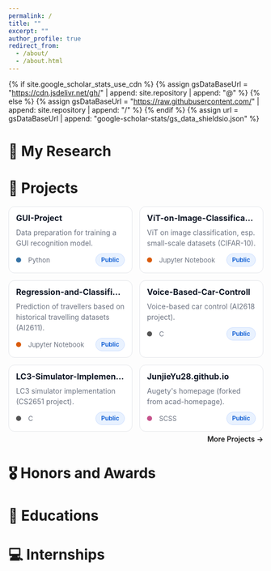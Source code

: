 ```yaml
---
permalink: /
title: ""
excerpt: ""
author_profile: true
redirect_from: 
  - /about/
  - /about.html
---
```


{% if site.google_scholar_stats_use_cdn %}
{% assign gsDataBaseUrl = "https://cdn.jsdelivr.net/gh/" | append: site.repository | append: "@" %}
{% else %}
{% assign gsDataBaseUrl = "https://raw.githubusercontent.com/" | append: site.repository | append: "/" %}
{% endif %}
{% assign url = gsDataBaseUrl | append: "google-scholar-stats/gs_data_shieldsio.json" %}

<span class='anchor' id='about-me'></span>

<!-- Lorem ipsum dolor sit amet, consectetur adipiscing elit. Vivamus ornare aliquet ipsum, ac tempus justo dapibus sit amet. Suspendisse condimentum, libero vel tempus mattis, risus risus vulputate libero, elementum fermentum mi neque vel nisl. Maecenas facilisis maximus dignissim. Curabitur mattis vulputate dui, tincidunt varius libero luctus eu. Mauris mauris nulla, scelerisque eget massa id, tincidunt congue felis. Sed convallis tempor ipsum rhoncus viverra. Pellentesque nulla orci, accumsan volutpat fringilla vitae, maximus sit amet tortor. Aliquam ultricies odio ut volutpat scelerisque. Donec nisl nisl, porttitor vitae pharetra quis, fringilla sed mi. Fusce pretium dolor ut aliquam consequat. Cras volutpat, tellus accumsan mattis molestie, nisl lacus tempus massa, nec malesuada tortor leo vel quam. Aliquam vel ex consectetur, vehicula leo nec, efficitur eros. Donec convallis non urna quis feugiat.

My research interest includes neural machine translation and computer vision. I have published more than 100 papers at the top international AI conferences with total <a href='https://scholar.google.com/citations?user=DhtAFkwAAAAJ'>google scholar citations <strong><span id='total_cit'>260000+</span></strong></a> (You can also use google scholar badge <a href='https://scholar.google.com/citations?user=DhtAFkwAAAAJ'><img src="https://img.shields.io/endpoint?url={{ url | url_encode }}&logo=Google%20Scholar&labelColor=f6f6f6&color=9cf&style=flat&label=citations"></a>). -->


<!--
# 🔥 News
- *2022.02*: &nbsp;🎉🎉 Lorem ipsum dolor sit amet, consectetur adipiscing elit. Vivamus ornare aliquet ipsum, ac tempus justo dapibus sit amet. 
- *2022.02*: &nbsp;🎉🎉 Lorem ipsum dolor sit amet, consectetur adipiscing elit. Vivamus ornare aliquet ipsum, ac tempus justo dapibus sit amet. 
-->

<!-- 
# 📝 Publications 
<div class='paper-box'><div class='paper-box-image'><div><div class="badge">CVPR 2016</div><img src='images/500x300.png' alt="sym" width="100%"></div></div>
<div class='paper-box-text' markdown="1">

[Deep Residual Learning for Image Recognition](https://openaccess.thecvf.com/content_cvpr_2016/papers/He_Deep_Residual_Learning_CVPR_2016_paper.pdf)

**Kaiming He**, Xiangyu Zhang, Shaoqing Ren, Jian Sun

[**Project**](https://scholar.google.com/citations?view_op=view_citation&hl=zh-CN&user=DhtAFkwAAAAJ&citation_for_view=DhtAFkwAAAAJ:ALROH1vI_8AC) <strong><span class='show_paper_citations' data='DhtAFkwAAAAJ:ALROH1vI_8AC'></span></strong>
- Lorem ipsum dolor sit amet, consectetur adipiscing elit. Vivamus ornare aliquet ipsum, ac tempus justo dapibus sit amet. 
</div>
</div>

- [Lorem ipsum dolor sit amet, consectetur adipiscing elit. Vivamus ornare aliquet ipsum, ac tempus justo dapibus sit amet](https://github.com), A, B, C, **CVPR 2020** --> 

# 🔬 My Research
<!-- 在这里添加您的研究方向和兴趣 
- **Research Interests**: Lorem ipsum dolor sit amet, consectetur adipiscing elit. Vivamus ornare aliquet ipsum, ac tempus justo dapibus sit amet.
- **Current Focus**: Lorem ipsum dolor sit amet, consectetur adipiscing elit. Vivamus ornare aliquet ipsum, ac tempus justo dapibus sit amet.
- **Collaborations**: Lorem ipsum dolor sit amet, consectetur adipiscing elit. Vivamus ornare aliquet ipsum, ac tempus justo dapibus sit amet.
-->

# 📂 Projects

<style>
/* ===== Refined pinned cards (no overflow, compact) ===== */
.projects-grid{
  display: grid;
  grid-template-columns: repeat(2, minmax(0, 1fr));
  gap: 14px;
  margin: 12px 0 6px;
}
@media (max-width: 820px){ .projects-grid{ grid-template-columns: 1fr; gap: 12px; } }

:root{
  --pj-card-bg:#fff; --pj-card-bd:#e5e7eb; --pj-card-tx:#111827; --pj-muted:#6b7280;
  --pj-hover-bd:#d1d5db; --pj-shadow:0 6px 20px rgba(17,24,39,.06);
  --pj-badge-bg:#e9f2ff; --pj-badge-tx:#0b5bd3; --pj-badge-bd:#cfe0ff;
  --pj-badge-bg-private:#ffeceb; --pj-badge-tx-private:#cf222e; --pj-badge-bd-private:#ffd3d0;
}
@media (prefers-color-scheme: dark){
  :root{
    --pj-card-bg:#0d1117; --pj-card-bd:#30363d; --pj-card-tx:#c9d1d9; --pj-muted:#8b949e;
    --pj-hover-bd:#3d444d; --pj-shadow:none;
    --pj-badge-bg:rgba(56,139,253,.18); --pj-badge-tx:#58a6ff; --pj-badge-bd:rgba(56,139,253,.3);
    --pj-badge-bg-private:rgba(255,129,130,.18); --pj-badge-tx-private:#ffa3a5; --pj-badge-bd-private:rgba(255,129,130,.3);
  }
}

.project-card{
  border:1px solid var(--pj-card-bd); background:var(--pj-card-bg); color:var(--pj-card-tx);
  border-radius:12px; padding:12px 14px; transition:border-color .18s, transform .12s, box-shadow .2s;
  display:flex; flex-direction:column; gap:8px;
}
.project-card:hover{ border-color:var(--pj-hover-bd); transform:translateY(-2px); box-shadow:var(--pj-shadow); }

.project-title{ font-size:16px; font-weight:700; line-height:1.25; margin:0; white-space:nowrap; overflow:hidden; text-overflow:ellipsis; }
.project-title a{ color:inherit; text-decoration:none; }
.project-title a:hover{ text-decoration:underline; }

.project-desc{ color:var(--pj-muted); font-size:14px; line-height:1.5; margin:0; }

.project-meta{
  display:flex; align-items:center; gap:14px; font-size:13px; color:var(--pj-muted); margin-top:2px;
}
.meta-left{ display:inline-flex; align-items:center; gap:8px; }
.lang-dot{ width:10px; height:10px; border-radius:50%; display:inline-block; margin-right:6px; vertical-align:-1px; }

.meta-right{ margin-left:auto; }
.pj-badge{
  display:inline-block;
  font-size:12px; line-height:1; padding:6px 10px; border-radius:999px;
  background:var(--pj-badge-bg); color:var(--pj-badge-tx); border:1px solid var(--pj-badge-bd);
  font-weight:600; white-space:nowrap; vertical-align:middle;
}
.pj-badge.pj-private{ background:var(--pj-badge-bg-private); color:var(--pj-badge-tx-private); border-color:var(--pj-badge-bd-private); }

.more-projects{ margin-top:6px; text-align:right; }
.more-projects a{ font-weight:600; text-decoration:none; }
.more-projects a:hover{ text-decoration:underline; }
</style>

<div class="projects-grid">

  <!-- 1 -->
  <div class="project-card">
    <h3 class="project-title"><a href="https://github.com/JunjieYu28/GUI-Project" target="_blank" rel="noopener">GUI-Project</a></h3>
    <p class="project-desc">Data preparation for training a GUI recognition model.</p>
    <div class="project-meta">
      <span class="meta-left"><span class="lang-dot" style="background:#3572A5"></span>Python</span>
      <span class="meta-right"><span class="pj-badge">Public</span></span>
    </div>
  </div>

  <!-- 2 -->
  <div class="project-card">
    <h3 class="project-title"><a href="https://github.com/JunjieYu28/ViT-on-Image-Classification" target="_blank" rel="noopener">ViT-on-Image-Classification</a></h3>
    <p class="project-desc">ViT on image classification, esp. small-scale datasets (CIFAR-10).</p>
    <div class="project-meta">
      <span class="meta-left"><span class="lang-dot" style="background:#DA5B0B"></span>Jupyter Notebook</span>
      <span class="meta-right"><span class="pj-badge">Public</span></span>
    </div>
  </div>

  <!-- 3 -->
  <div class="project-card">
    <h3 class="project-title"><a href="https://github.com/JunjieYu28/Regression-and-Classification-Prediction-of-Travellers" target="_blank" rel="noopener">Regression-and-Classification-Prediction-of-Travellers</a></h3>
    <p class="project-desc">Prediction of travellers based on historical travelling datasets (AI2611).</p>
    <div class="project-meta">
      <span class="meta-left"><span class="lang-dot" style="background:#DA5B0B"></span>Jupyter Notebook</span>
      <span class="meta-right"><span class="pj-badge">Public</span></span>
    </div>
  </div>

  <!-- 4 -->
  <div class="project-card">
    <h3 class="project-title"><a href="https://github.com/JunjieYu28/Voice-Based-Car-Controll" target="_blank" rel="noopener">Voice-Based-Car-Controll</a></h3>
    <p class="project-desc">Voice-based car control (AI2618 project).</p>
    <div class="project-meta">
      <span class="meta-left"><span class="lang-dot" style="background:#555"></span>C</span>
      <span class="meta-right"><span class="pj-badge">Public</span></span>
    </div>
  </div>

  <!-- 5 -->
  <div class="project-card">
    <h3 class="project-title"><a href="https://github.com/JunjieYu28/LC3-Simulator-Implementation" target="_blank" rel="noopener">LC3-Simulator-Implementation</a></h3>
    <p class="project-desc">LC3 simulator implementation (CS2651 project).</p>
    <div class="project-meta">
      <span class="meta-left"><span class="lang-dot" style="background:#555"></span>C</span>
      <span class="meta-right"><span class="pj-badge">Public</span></span>
    </div>
  </div>

  <!-- 6 -->
  <div class="project-card">
    <h3 class="project-title"><a href="https://github.com/JunjieYu28/JunjieYu28.github.io" target="_blank" rel="noopener">JunjieYu28.github.io</a></h3>
    <p class="project-desc">Augety's homepage (forked from acad-homepage).</p>
    <div class="project-meta">
      <span class="meta-left"><span class="lang-dot" style="background:#c6538c"></span>SCSS</span>
      <span class="meta-right"><span class="pj-badge">Public</span></span>
    </div>
  </div>

</div>

<div class="more-projects">
  <a href="https://github.com/JunjieYu28?tab=repositories" target="_blank" rel="noopener">More Projects →</a>
</div>




# 🎖 Honors and Awards
<!-- - *2021.10* Lorem ipsum dolor sit amet, consectetur adipiscing elit. Vivamus ornare aliquet ipsum, ac tempus justo dapibus sit amet. 
- *2021.09* Lorem ipsum dolor sit amet, consectetur adipiscing elit. Vivamus ornare aliquet ipsum, ac tempus justo dapibus sit amet.  -->

# 📖 Educations
<!-- - *2019.06 - 2022.04 (now)*, Lorem ipsum dolor sit amet, consectetur adipiscing elit. Vivamus ornare aliquet ipsum, ac tempus justo dapibus sit amet. 
- *2015.09 - 2019.06*, Lorem ipsum dolor sit amet, consectetur adipiscing elit. Vivamus ornare aliquet ipsum, ac tempus justo dapibus sit amet.  -->
  
<!--
# 💬 Invited Talks
 - *2021.06*, Lorem ipsum dolor sit amet, consectetur adipiscing elit. Vivamus ornare aliquet ipsum, ac tempus justo dapibus sit amet. 
- *2021.03*, Lorem ipsum dolor sit amet, consectetur adipiscing elit. Vivamus ornare aliquet ipsum, ac tempus justo dapibus sit amet.  \| [\[video\]](https://github.com/) -->

# 💻 Internships
<!-- - *2019.05 - 2020.02*, [Lorem](https://github.com/), China. -->
